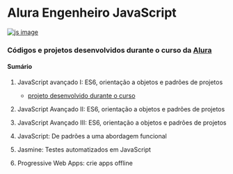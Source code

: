 # Alura Engenheiro JavaScript

[![js image](https://cdn-images-1.medium.com/max/1600/0*CU8lM9dhv_M_XL4L.gif)](https://cursos.alura.com.br/career/engenheiro-javascript)

### Códigos e projetos desenvolvidos durante o curso da [Alura](https://cursos.alura.com.br/career/engenheiro-javascript)

#### Sumário 

1. JavaScript avançado I: ES6, orientação a objetos e padrões de projetos
    * [projeto desenvolvido durante o curso](https://github.com/andermelo/alura-engenheiro-javascript/tree/master/javascript-avancado-i-aula1/aluraframe)

1. JavaScript Avançado II: ES6, orientação a objetos e padrões de projetos

1. JavaScript Avançado III: ES6, orientação a objetos e padrões de projetos

1. JavaScript: De padrões a uma abordagem funcional

1. Jasmine: Testes automatizados em JavaScript

1. Progressive Web Apps: crie apps offline
